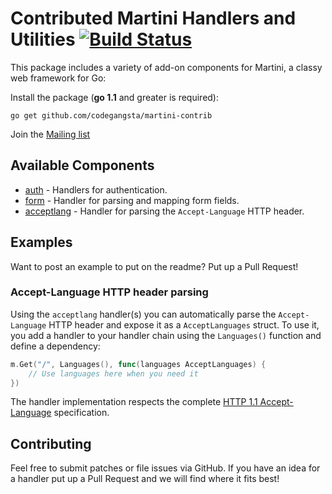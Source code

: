 # Contributed Martini Handlers and Utilities [![Build Status](https://drone.io/github.com/codegangsta/martini-contrib/status.png)](https://drone.io/github.com/codegangsta/martini-contrib/latest)

This package includes a variety of add-on components for Martini, a classy web framework for Go:

Install the package (**go 1.1** and greater is required):
~~~
go get github.com/codegangsta/martini-contrib
~~~

Join the [Mailing list](https://groups.google.com/forum/#!forum/martini-go)

## Available Components
* [auth](http://godoc.org/github.com/codegangsta/martini-contrib/auth) - Handlers for authentication.
* [form](http://godoc.org/github.com/codegangsta/martini-contrib/form) - Handler for parsing and mapping form fields.
* [acceptlang](http://godoc.org/github.com/codegangsta/martini-contrib/acceptlang) - Handler for parsing the `Accept-Language` HTTP header.

## Examples
Want to post an example to put on the readme? Put up a Pull Request!

### Accept-Language HTTP header parsing

Using the `acceptlang` handler(s) you can automatically parse the `Accept-Language` HTTP header and expose it as a `AcceptLanguages` struct. To
use it, you add a handler to your handler chain using the `Languages()` function and define a dependency:

```go
m.Get("/", Languages(), func(languages AcceptLanguages) {
    // Use languages here when you need it
})
```

The handler implementation respects the complete [HTTP 1.1 Accept-Language](http://www.w3.org/Protocols/rfc2616/rfc2616-sec14.html#sec14.4) specification.

## Contributing
Feel free to submit patches or file issues via GitHub. If you have an idea for a handler put up a Pull Request and we will find where it fits best!
